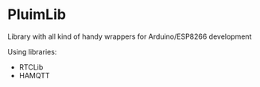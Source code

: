 # PluimLib
Library with all kind of handy wrappers for Arduino/ESP8266 development

Using libraries:
- RTCLib
- HAMQTT
